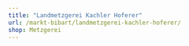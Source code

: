 ```yaml
---
title: "Landmetzgerei Kachler Hoferer"
url: /markt-bibart/landmetzgerei-kachler-hoferer/
shop: Metzgerei
---
```


